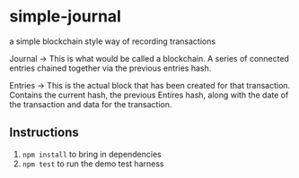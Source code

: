 # simple-journal

a simple blockchain style way of recording transactions

Journal -> This is what would be called a blockchain. A series of connected entries chained together via the previous entries hash.

Entries -> This is the actual block that has been created for that transaction. Contains the current hash, the previous Entires hash, along with the date of the transaction and data for the transaction.

## Instructions

1. `npm install` to bring in dependencies
2. `npm test` to run the demo test harness
